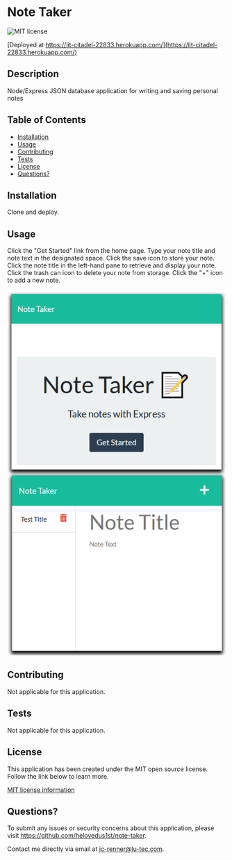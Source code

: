 # Note Taker
![MIT license](https://img.shields.io/badge/license-MIT-green.svg)

[Deployed at https://lit-citadel-22833.herokuapp.com/](https://lit-citadel-22833.herokuapp.com/)

## Description
Node/Express JSON database application for writing and saving personal notes

## Table of Contents
- [Installation](#installation)
- [Usage](#usage)
- [Contributing](#contributing)
- [Tests](#tests)
- [License](#license)
- [Questions?](#questions)

## Installation
Clone and deploy.

## Usage
Click the "Get Started" link from the home page. Type your note title and note text in the designated space. Click the save icon to store your note. Click the note title in the left-hand pane to retrieve and display your note. Click the trash can icon to delete your note from storage. Click the "+" icon to add a new note.

![note taker screenshots](note-taker-screenshots.png)

## Contributing
Not applicable for this application.

## Tests
Not applicable for this application.

## License
This application has been created under the MIT open source license.
      Follow the link below to learn more.
      
[MIT license information](https://opensource.org/licenses/MIT)

## Questions?
To submit any issues or security concerns about this application, please visit https://github.com/helovedus1st/note-taker.

Contact me directly via email at [jc-renner@lu-tec.com](mailto:jc-renner@lu-tec.com?subject=note-taker).
